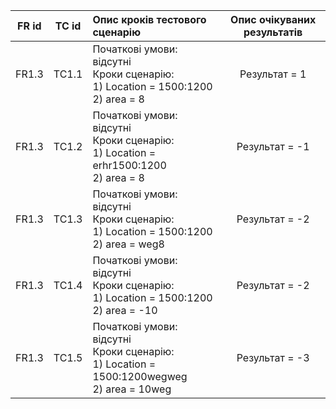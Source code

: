 |FR id|TC id|Опис кроків тестового сценарію|Опис очікуваних результатів|
|:-:|:-:|:-|:-:|
|FR1.3|TC1.1|Початкові умови: відсутні <br> Кроки сценарію: <br> 1) Location = 1500:1200 <br> 2) area = 8|Результат = 1|
|FR1.3|TC1.2|Початкові умови: відсутні <br> Кроки сценарію: <br> 1) Location = erhr1500:1200 <br> 2) area = 8|Результат = -1|
|FR1.3|TC1.3|Початкові умови: відсутні <br> Кроки сценарію: <br> 1) Location = 1500:1200 <br> 2) area = weg8|Результат = -2|
|FR1.3|TC1.4|Початкові умови: відсутні <br> Кроки сценарію: <br> 1) Location = 1500:1200 <br> 2) area = -10|Результат = -2|
|FR1.3|TC1.5|Початкові умови: відсутні <br> Кроки сценарію: <br> 1) Location = 1500:1200wegweg <br> 2) area = 10weg|Результат = -3|
